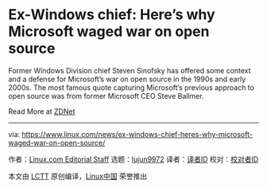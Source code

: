 [#]: collector: (lujun9972)
[#]: translator: ( )
[#]: reviewer: ( )
[#]: publisher: ( )
[#]: url: ( )
[#]: subject: (Ex-Windows chief: Here’s why Microsoft waged war on open source)
[#]: via: (https://www.linux.com/news/ex-windows-chief-heres-why-microsoft-waged-war-on-open-source/)
[#]: author: (Linux.com Editorial Staff https://www.linux.com/author/linuxdotcom/)

Ex-Windows chief: Here’s why Microsoft waged war on open source
======

Former Windows Division chief Steven Sinofsky has offered some context and a defense for Microsoft’s war on open source in the 1990s and early 2000s. The most famous quote capturing Microsoft’s previous approach to open source was from former Microsoft CEO Steve Ballmer.

Read More at [ZDNet][1]

--------------------------------------------------------------------------------

via: https://www.linux.com/news/ex-windows-chief-heres-why-microsoft-waged-war-on-open-source/

作者：[Linux.com Editorial Staff][a]
选题：[lujun9972][b]
译者：[译者ID](https://github.com/译者ID)
校对：[校对者ID](https://github.com/校对者ID)

本文由 [LCTT](https://github.com/LCTT/TranslateProject) 原创编译，[Linux中国](https://linux.cn/) 荣誉推出

[a]: https://www.linux.com/author/linuxdotcom/
[b]: https://github.com/lujun9972
[1]: https://www.zdnet.com/article/ex-windows-chief-heres-why-microsoft-waged-war-on-open-source/
